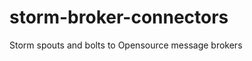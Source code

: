 storm-broker-connectors
=======================

Storm spouts and bolts to Opensource message brokers
